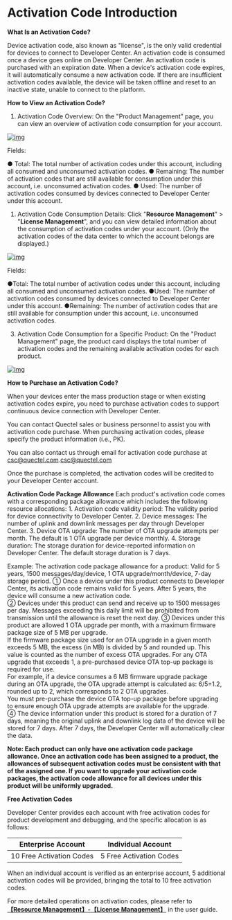 # Activation Code Introduction

**What Is an Activation Code?**

Device activation code, also known as "license", is the only valid credential for devices to connect to Developer Center. An activation code is consumed once a device goes online on Developer Center. An activation code is purchased with an expiration date. When a device's activation code expires, it will automatically consume a new activation code. If there are insufficient activation codes available, the device will be taken offline and reset to an inactive state, unable to connect to the platform.

**How to View an Activation Code?**

1. Activation Code Overview: On the "Product Management” page, you can view an overview of activation code consumption for your account.

<a data-fancybox title="img" href="/en/massProduct/首页激活码.jpg">![img](/en/massProduct/首页激活码.jpg)</a>

Fields:

● Total: The total number of activation codes under this account, including all consumed and unconsumed activation codes. ● Remaining: The number of activation codes that are still available for consumption under this account, i.e. unconsumed activation codes. ● Used: The number of activation codes consumed by devices connected to Developer Center under this account.

1. Activation Code Consumption Details:  Click "**Resource Management**" > "**License Management**", and you can view detailed information about the consumption of activation codes under your account. (Only the activation codes of the data center to which the account belongs are displayed.)

<a data-fancybox title="img" href="/en/massProduct/激活码管理页.png">![img](/en/massProduct/激活码管理页.png)</a>

Fields:

●Total: The total number of activation codes under this account, including all consumed and unconsumed activation codes. ●Used: The number of activation codes consumed by devices connected to Developer Center under this account.  ●Remaining: The number of activation codes that are still available for consumption under this account, i.e. unconsumed activation codes.

3. Activation Code Consumption for a Specific Product: On the "Product Management" page, the product card displays the total number of activation codes and the remaining available activation codes for each product.

<a data-fancybox title="img" href="/en/massProduct/首页产品卡片上激活码.jpg">![img](/en/massProduct/首页产品卡片上激活码.jpg)</a>

**How to Purchase an Activation Code?**

When your devices enter the mass production stage or when existing activation codes expire, you need to purchase activation codes to support continuous device connection with Developer Center.

You can contact Quectel sales or business personnel to assist you with activation code purchase. When purchasing activation codes, please specify the product information (i.e., PK).

You can also contact us through email for activation code purchase at csc@quectel.com.<csc@quectel.com>

Once the purchase is completed, the activation codes will be credited to your Developer Center account.

**Activation Code Package Allowance** Each product's activation code comes with a corresponding package allowance which includes the following resource allocations: 1\. Activation code validity period: The validity period for device connectivity to Developer Center. 2. Device messages: The number of uplink and downlink messages per day through Developer Center. 3. Device OTA upgrade: The number of OTA upgrade attempts per month. The default is 1 OTA upgrade per device monthly. 4. Storage duration: The storage duration for device-reported information on Developer Center. The default storage duration is 7 days.

Example: The activation code package allowance for a product: Valid for 5 years, 1500 messages/day/device, 1 OTA upgrade/month/device, 7-day storage period. ① Once a device under this product connects to Developer Center, its activation code remains valid for 5 years. After 5 years, the device will consume a new activation code. <br/> ② Devices under this product can send and receive up to 1500 messages per day. Messages exceeding this daily limit will be prohibited from transmission until the allowance is reset the next day. ③ Devices under this product are allowed 1 OTA upgrade per month, with a maximum firmware package size of 5 MB per upgrade.<br/> If the firmware package size used for an OTA upgrade in a given month exceeds 5 MB, the excess (in MB) is divided by 5 and rounded up. This value is counted as the number of excess OTA upgrades. For any OTA upgrade that exceeds 1, a pre-purchased device OTA top-up package is required for use.<br/> For example, if a device consumes a 6 MB firmware upgrade package during an OTA upgrade, the OTA upgrade attempt is calculated as: 6/5=1.2, rounded up to 2, which corresponds to 2 OTA upgrades.<br/> You must pre-purchase the device OTA top-up package before upgrading to ensure enough OTA upgrade attempts are available for the upgrade.<br/> ④ The device information under this product is stored for a duration of 7 days, meaning the original uplink and downlink log data of the device will be stored for 7 days. After 7 days, the Developer Center will automatically clear the data.

**Note: Each product can only have one activation code package allowance. Once an activation code has been assigned to a product, the allowances of subsequent activation codes must be consistent with that of the assigned one. If you want to upgrade your activation code packages, the activation code allowance for all devices under this product will be uniformly upgraded.**

**Free Activation Codes**

Developer Center provides each account with free activation codes for product development and debugging, and the specific allocation is as follows:

| Enterprise Account| Individual Account|
|:----------:|:----------:|
| 10 Free Activation Codes| 5 Free Activation Codes|

When an individual account is verified as an enterprise account, 5 additional activation codes will be provided, bringing the total to 10 free activation codes.<br/>

For more detailed operations on activation codes, please refer to[ **【Resource Management】-【License Management】**](/license/licenseMngment) in the user guide.